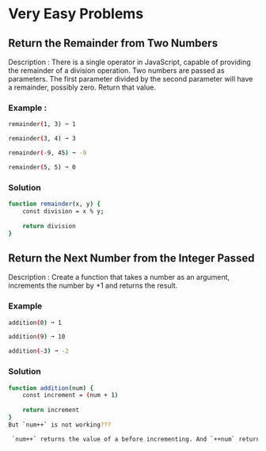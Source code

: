 # Very Easy Problems

## Return the Remainder from Two Numbers
Description : There is a single operator in JavaScript, capable of providing the remainder of a division operation. Two numbers are passed as parameters. The first parameter divided by the second parameter will have a remainder, possibly zero. Return that value.
###  Example : 
```sh
remainder(1, 3) ➞ 1

remainder(3, 4) ➞ 3

remainder(-9, 45) ➞ -9

remainder(5, 5) ➞ 0
```

### Solution 
```sh
function remainder(x, y) {
	const division = x % y;
	
	return division
}
```

## Return the Next Number from the Integer Passed

Description : Create a function that takes a number as an argument, increments the number by +1 and returns the result.

### Example
```sh
addition(0) ➞ 1

addition(9) ➞ 10

addition(-3) ➞ -2
```
 
### Solution
```sh
function addition(num) {
	const increment = (num + 1)
	
	return increment
}
But `num++` is not working???

 `num++` returns the value of a before incrementing. And `++num` returns the value of `num` after it has been incremented.

```